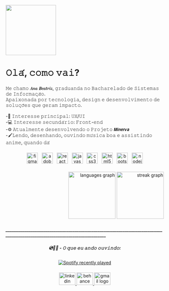 <br clear="both">

<div align="left">
  <img height="160" src="https://i.pinimg.com/736x/28/94/54/2894542729905c84629d001a68278043.jpg"  />
</div>

###

<h1 align="left">𝙾𝚕𝚊́, 𝚌𝚘𝚖𝚘 𝚟𝚊𝚒?</h1>

###

<p align="left">𝙼𝚎 𝚌𝚑𝚊𝚖𝚘 𝑨𝒏𝒂 𝑩𝒆𝒂𝒕𝒓𝒊𝒛, 𝚐𝚛𝚊𝚍𝚞𝚊𝚗𝚍𝚊 𝚗𝚘 𝙱𝚊𝚌𝚑𝚊𝚛𝚎𝚕𝚊𝚍𝚘 𝚍𝚎 𝚂𝚒𝚜𝚝𝚎𝚖𝚊𝚜 𝚍𝚎 𝙸𝚗𝚏𝚘𝚛𝚖𝚊𝚌̧𝚊̃𝚘.<br>𝙰𝚙𝚊𝚒𝚡𝚘𝚗𝚊𝚍𝚊 𝚙𝚘𝚛 𝚝𝚎𝚌𝚗𝚘𝚕𝚘𝚐𝚒𝚊, 𝚍𝚎𝚜𝚒𝚐𝚗 𝚎 𝚍𝚎𝚜𝚎𝚗𝚟𝚘𝚕𝚟𝚒𝚖𝚎𝚗𝚝𝚘 𝚍𝚎 𝚜𝚘𝚕𝚞𝚌̧𝚘̃𝚎𝚜 𝚚𝚞𝚎 𝚐𝚎𝚛𝚊𝚖 𝚒𝚖𝚙𝚊𝚌𝚝𝚘. <br><br>-🎨 𝙸𝚗𝚝𝚎𝚛𝚎𝚜𝚜𝚎 𝚙𝚛𝚒𝚗𝚌𝚒𝚙𝚊𝚕: 𝚄𝚇/𝚄𝙸 <br>-💻 𝙸𝚗𝚝𝚎𝚛𝚎𝚜𝚜𝚎 𝚜𝚎𝚌𝚞𝚗𝚍𝚊́𝚛𝚒𝚘: 𝙵𝚛𝚘𝚗𝚝-𝚎𝚗𝚍 <br>-⚙️ 𝙰𝚝𝚞𝚊𝚕𝚖𝚎𝚗𝚝𝚎 𝚍𝚎𝚜𝚎𝚗𝚟𝚘𝚕𝚟𝚎𝚗𝚍𝚘 𝚘 𝙿𝚛𝚘𝚓𝚎𝚝𝚘 𝙈𝙞𝙣𝙚𝙧𝙫𝙖<br>-🖌️𝙻𝚎𝚗𝚍𝚘, 𝚍𝚎𝚜𝚎𝚗𝚑𝚊𝚗𝚍𝚘, 𝚘𝚞𝚟𝚒𝚗𝚍𝚘 𝚖𝚞́𝚜𝚒𝚌𝚊 𝚋𝚘𝚊 𝚎 𝚊𝚜𝚜𝚒𝚜𝚝𝚒𝚗𝚍𝚘 𝚊𝚗𝚒𝚖𝚎, 𝚚𝚞𝚊𝚗𝚍𝚘 𝚍𝚊́</p>

###

<div align="center">
  <img src="https://cdn.jsdelivr.net/gh/devicons/devicon/icons/figma/figma-original.svg" height="35" alt="figma logo"  />
  <img width="5" />
  <img src="https://skillicons.dev/icons?i=ai" height="35" alt="adobeillustrator logo"  />
  <img width="5" />
  <img src="https://skillicons.dev/icons?i=react" height="35" alt="react logo"  />
  <img width="5" />
  <img src="https://skillicons.dev/icons?i=js" height="35" alt="javascript logo"  />
  <img width="5" />
  <img src="https://cdn.simpleicons.org/css3/1572B6" height="35" alt="css3 logo"  />
  <img width="5" />
  <img src="https://cdn.simpleicons.org/html5/E34F26" height="35" alt="html5 logo"  />
  <img width="5" />
  <img src="https://cdn.jsdelivr.net/gh/devicons/devicon/icons/bootstrap/bootstrap-original.svg" height="35" alt="bootstrap logo"  />
  <img width="5" />
  <img src="https://cdn.jsdelivr.net/gh/devicons/devicon/icons/nodejs/nodejs-original.svg" height="35" alt="nodejs logo"  />
</div>

###

<div align="right">
  <img src="https://github-readme-stats.vercel.app/api/top-langs?username=Anabeazs&locale=pt-br&hide_title=true&layout=compact&card_width=320&langs_count=5&theme=merko&hide_border=true&order=2" height="150" alt="languages graph"  />
  <img src="https://streak-stats.demolab.com?user=Anabeazs&locale=pt-br&mode=daily&theme=merko&hide_border=true&border_radius=5&order=3" height="150" alt="streak graph"  />
</div>

###

<h5 align="left">___________________________________________________________________________________________________________________________</h5>

###

<h5 align="center">💿🪩🎶 - 𝙾 𝚚𝚞𝚎 𝚎𝚞 𝚊𝚗𝚍𝚘 𝚘𝚞𝚟𝚒𝚗𝚍𝚘:</h5>

###

<div align="center">
  <a href="https://open.spotify.com/user/besouza_62">
    <img src="https://spotify-recently-played-readme.vercel.app/api?user=besouza_62&count=4&unique=false" alt="Spotify recently played"  />
  </a>
</div>

###

<div align="center">
  <a href="https://www.linkedin.com/public-profile/settings?trk=d_flagship3_profile_self_view_public_profile" target="_blank">
    <img src="https://raw.githubusercontent.com/maurodesouza/profile-readme-generator/master/src/assets/icons/social/linkedin/default.svg" width="52" height="40" alt="linkedin logo"  />
  </a>
  <a href="https://www.behance.net/anabeatriz632" target="_blank">
    <img src="https://raw.githubusercontent.com/maurodesouza/profile-readme-generator/master/src/assets/icons/social/behance/default.svg" width="52" height="40" alt="behance logo"  />
  </a>
  <a href="https://mail.google.com/mail/u/0/#inbox" target="_blank">
    <img src="https://raw.githubusercontent.com/maurodesouza/profile-readme-generator/master/src/assets/icons/social/gmail/default.svg" width="52" height="40" alt="gmail logo"  />
  </a>
</div>

###
